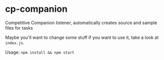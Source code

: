 # cp-companion

Competitive Companion listener, automatically creates source and sample files for tasks

Maybe you'll want to change some stuff if you want to use it, take a look at `index.js`.

Usage: `npm install && npm start`
